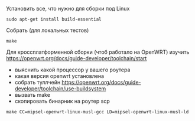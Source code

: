 Установить все, что нужно для сборки под Linux
```
sudo apt-get install build-essential
```

Собрать (для локальных тестов)
```
make
```

Для кроссплатформенной сборки (чтоб работало на OpenWRT) изучить
https://openwrt.org/docs/guide-developer/toolchain/start
- выяснить какой процессор у вашего роутера
- какая версия openwrt установлена
- собрать туллчейн https://openwrt.org/docs/guide-developer/toolchain/use-buildsystem
- вызвать make
- скопировать бинарник на роутер scp

```
make CC=mipsel-openwrt-linux-musl-gcc LD=mipsel-openwrt-linux-musl-ld
```

